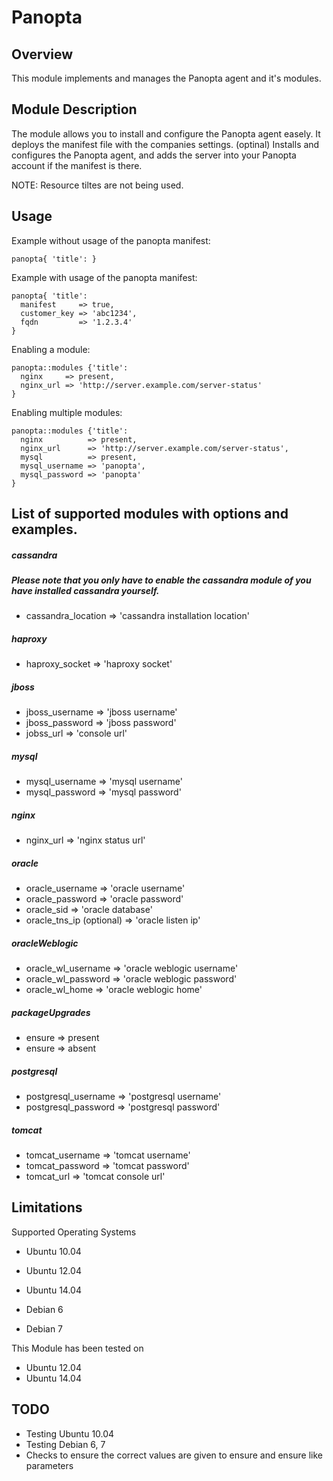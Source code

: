 # Panopta


## Overview

This module implements and manages the Panopta agent and it's modules.

## Module Description

The module allows you to install and configure the Panopta agent easely.
It deploys the manifest file with the companies settings. (optinal)
Installs and configures the Panopta agent, and adds the server into your Panopta account if the manifest is there.

NOTE: Resource tiltes are not being used.

## Usage

Example without usage of the panopta manifest:
```puppet
panopta{ 'title': }
```

Example with usage of the panopta manifest:
```puppet
panopta{ 'title':
  manifest     => true,
  customer_key => 'abc1234',
  fqdn         => '1.2.3.4'
}
```

Enabling a module:
```puppet
panopta::modules {'title':
  nginx     => present,
  nginx_url => 'http://server.example.com/server-status'
}
```

Enabling multiple modules:
```puppet
panopta::modules {'title':
  nginx          => present,
  nginx_url      => 'http://server.example.com/server-status',
  mysql          => present,
  mysql_username => 'panopta',
  mysql_password => 'panopta'
}
```

## List of supported modules with options and examples.

##### cassandra
##### Please note that you only have to enable the cassandra module of you have installed cassandra yourself.
- cassandra_location => 'cassandra installation location'

##### haproxy
- haproxy_socket => 'haproxy socket'

##### jboss
- jboss_username => 'jboss username'
- jboss_password => 'jboss password'
- jobss_url      => 'console url'

##### mysql
- mysql_username => 'mysql username'
- mysql_password => 'mysql password'

##### nginx
- nginx_url => 'nginx status url'

##### oracle
- oracle_username => 'oracle username'
- oracle_password => 'oracle password'
- oracle_sid      => 'oracle database'
- oracle_tns_ip (optional) => 'oracle listen ip'

##### oracleWeblogic
- oracle_wl_username => 'oracle weblogic username'
- oracle_wl_password => 'oracle weblogic password'
- oracle_wl_home     => 'oracle weblogic home'

##### packageUpgrades
- ensure => present
- ensure => absent

##### postgresql
- postgresql_username => 'postgresql username'
- postgresql_password => 'postgresql password'

##### tomcat
- tomcat_username => 'tomcat username'
- tomcat_password => 'tomcat password'
- tomcat_url      => 'tomcat console url'

## Limitations
Supported Operating Systems

* Ubuntu 10.04
* Ubuntu 12.04
* Ubuntu 14.04

* Debian 6
* Debian 7

This Module has been tested on

* Ubuntu 12.04
* Ubuntu 14.04

## TODO
* Testing Ubuntu 10.04
* Testing Debian 6, 7
* Checks to ensure the correct values are given to ensure and ensure like parameters
